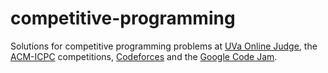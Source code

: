 # competitive-programming
Solutions for competitive programming problems at [UVa Online Judge](http://uva.onlinejudge.org/), the [ACM-ICPC](https://icpc.baylor.edu/) competitions, [Codeforces](http://codeforces.com/) and the [Google Code Jam](https://code.google.com/codejam/).

